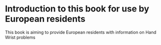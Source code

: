 # Introduction to this book for use by European residents

This book is aiming to provide European residents with information on Hand Wrist problems
